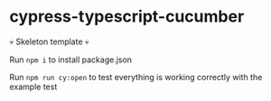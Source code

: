 # cypress-typescript-cucumber
💀 Skeleton template 💀

Run ```npm i``` to install package.json

Run ```npm run cy:open``` to test everything is working correctly with the example test
